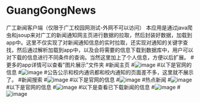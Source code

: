 # GuangGongNews
广工新闻客户端（仅限于广工校园网测试-外网不可以访问）
本应用是通过java爬虫和jsoup来对广工的新闻通知网主页进行数据的拉取，然后封装好数据，加载到app中。这里不仅实现了对新闻通知信息的实时拉取，还实现对通知的关键字查找，然后通过解析加载到app中，以及会将需要的信息下载到数据库中，用户可以对下载的信息进行不同条件的查询。当然这里加上了个人信息，方便以后扩展。
#更多的app详情可以查看"图片展示"文件夹
#新闻主页
#![image](https://github.com/cenzr/GuangGongNews/blob/master/图片展示/new.png)
#以下是官网的信息
#![image](https://github.com/cenzr/GuangGongNews/blob/master/图片展示/new1.png)
#公告公示和校内通讯都和校内通知的页面差不多，这里就不展示了。
#新闻搜索
#![image](https://github.com/cenzr/GuangGongNews/blob/master/图片展示/search.png)
#以下是官网的信息
#![image](https://github.com/cenzr/GuangGongNews/blob/master/图片展示/search1.png)
#热点新闻
#![image](https://github.com/cenzr/GuangGongNews/blob/master/图片展示/hots.png)
#以下是官网的信息
#![image](https://github.com/cenzr/GuangGongNews/blob/master/图片展示/host1.png)
#以下是查看已下载新闻的信息
#![image](https://github.com/cenzr/GuangGongNews/blob/master/图片展示/download_search.png)
#![image](https://github.com/cenzr/GuangGongNews/blob/master/图片展示/download_search_keyword.png)
